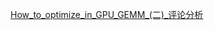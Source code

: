 <a href="https://github.com/Liu-xiandong/How_to_optimize_in_GPU"> How_to_optimize_in_GPU_GEMM_(二)_评论分析</a>
